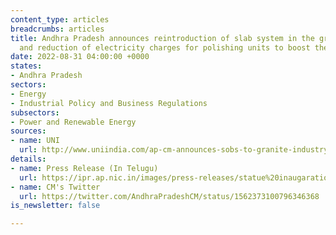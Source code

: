 ```yaml
---
content_type: articles
breadcrumbs: articles
title: Andhra Pradesh announces reintroduction of slab system in the granite industry
  and reduction of electricity charges for polishing units to boost the industry
date: 2022-08-31 04:00:00 +0000
states:
- Andhra Pradesh
sectors:
- Energy
- Industrial Policy and Business Regulations
subsectors:
- Power and Renewable Energy
sources:
- name: UNI
  url: http://www.uniindia.com/ap-cm-announces-sobs-to-granite-industry/south/news/2808180.html
details:
- name: Press Release (In Telugu)
  url: https://ipr.ap.nic.in/images/press-releases/statue%20inaugaration.pdf
- name: CM's Twitter
  url: https://twitter.com/AndhraPradeshCM/status/1562373100796346368
is_newsletter: false

---
```

